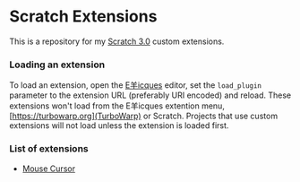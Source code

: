 # Scratch Extensions

 This is a repository for my [Scratch 3.0](https://scratch.mit.edu/projects/editor/) custom extensions.
 
 
 ### Loading an extension
 
 To load an extension, open the [E羊icques](https://sheeptester.github.io/scratch-gui/) editor, set the `load_plugin` parameter to the extension URL (preferably URI encoded) and reload. These extensions won't load from the E羊icques extention menu, [https://turbowarp.org](TurboWarp) or Scratch. Projects that use custom extensions will not load unless the extension is loaded first.
 
 ### List of extensions
 
 - [Mouse Cursor](https://sheeptester.github.io/scratch-gui/?load_plugin=samq64.github.io%2Fscratch-extensions%2FMouseCursor.js)
